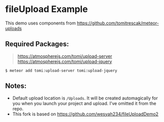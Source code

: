 # fileUpload Example
This demo uses components from https://github.com/tomitrescak/meteor-uploads

## Required Packages:

> https://atmospherejs.com/tomi/upload-server
> https://atmospherejs.com/tomi/upload-jquery

`$ meteor add tomi:upload-server tomi:upload-jquery`

## Notes:
*  Default upload location is `/Uploads`. It will be created automagically for you when you launch your project and upload. I've omitted it from the repo.
*  This fork is based on https://github.com/wesyah234/fileUploadDemo2
